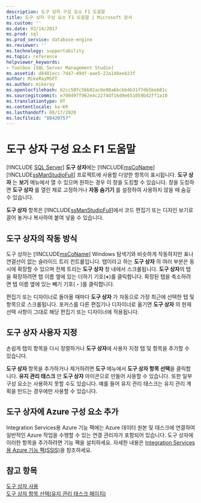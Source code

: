 ```yaml
---
description: 도구 상자 구성 요소 F1 도움말
title: 도구 상자 구성 요소 F1 도움말 | Microsoft 문서
ms.custom: ''
ms.date: 03/14/2017
ms.prod: sql
ms.prod_service: database-engine
ms.reviewer: ''
ms.technology: supportability
ms.topic: reference
helpviewer_keywords:
- Toolbox [SQL Server Management Studio]
ms.assetid: d8401ecc-7d47-49df-aae5-22a148eeb23f
author: MikeRayMSFT
ms.author: mikeray
ms.openlocfilehash: b2cc50fc56b82ac8e98a6bcbb4b31f7db5beb81c
ms.sourcegitcommit: e700497f962e4c2274df16d9e651059b42ff1a10
ms.translationtype: HT
ms.contentlocale: ko-KR
ms.lasthandoff: 08/17/2020
ms.locfileid: "88420757"
---
```

# <a name="toolbox-component-f1-help"></a>도구 상자 구성 요소 F1 도움말
 [!INCLUDE [SQL Server](../../includes/applies-to-version/sqlserver.md)]
  **도구 상자**에는 [!INCLUDE[msCoName](../../includes/msconame-md.md)] [!INCLUDE[ssManStudioFull](../../includes/ssmanstudiofull-md.md)] 프로젝트에 사용할 다양한 항목이 표시됩니다. **도구 상자** 는 **보기** 메뉴에서 열 수 있으며 원하는 경우 이 창을 도킹할 수 있습니다. 창을 도킹하면 **도구 상자** 를 열린 채로 고정하거나 **자동 숨기기** 를 설정하여 사용하지 않을 때 숨길 수 있습니다.  
  
 **도구 상자** 항목은 [!INCLUDE[ssManStudioFull](../../includes/ssmanstudiofull-md.md)]에서 코드 편집기 또는 디자인 보기로 끌어 놓거나 복사하여 붙여 넣을 수 있습니다.  
  
## <a name="how-the-toolbox-works"></a>도구 상자의 작동 방식  
 도구 상자는 [!INCLUDE[msCoName](../../includes/msconame-md.md)] Windows 탐색기와 비슷하게 작동하지만 표나 연결선이 없는 슬라이드 트리 컨트롤입니다. 탭이라고 하는 **도구 상자** 의 여러 부분은 동시에 확장할 수 있으며 전체 트리는 **도구 상자** 창 내에서 스크롤됩니다. **도구 상자**의 탭을 확장하려면 탭 이름 옆에 있는 더하기 기호(**+**)를 클릭합니다. 확장된 탭을 축소하려면 탭 이름 옆에 있는 빼기 기호( **-** )를 클릭합니다.  
  
 편집기 또는 디자이너로 돌아올 때마다 **도구 상자** 가 자동으로 가장 최근에 선택한 탭 및 항목으로 스크롤됩니다. 포커스를 다른 편집기나 디자이너로 옮기면 **도구 상자** 의 현재 선택 사항이 그대로 해당 편집기 또는 디자이너에 적용됩니다.  
  
## <a name="customize-the-toolbox"></a>도구 상자 사용자 지정  
 손쉽게 탭의 항목을 다시 정렬하거나 **도구 상자**에 사용자 지정 탭 및 항목을 추가할 수 있습니다.  
  
 **도구 상자** 항목을 추가하거나 제거하려면 **도구** 메뉴에서 **도구 상자 항목 선택**을 클릭합니다. **유지 관리 태스크** 만 **도구 상자** 아이콘으로 만들어 사용할 수 있습니다. 또한 일부 구성 요소는 사용하지 못할 수도 있습니다. 예를 들어 유지 관리 태스크는 유지 관리 계획을 만드는 경우에만 사용할 수 있습니다.  
  
## <a name="add-azure-components-to-the-toolbox"></a>도구 상자에 Azure 구성 요소 추가  
 Integration Services용 Azure 기능 팩에는 Azure 데이터 원본 및 태스크에 연결하여 일반적인 Azure 작업을 수행할 수 있는 연결 관리자가 포함되어 있습니다. 도구 상자에 이러한 항목을 추가하려면 기능 팩을 설치하세요. 자세한 내용은 [Integration Services용 Azure 기능 팩&#40;SSIS&#41;](../../integration-services/azure-feature-pack-for-integration-services-ssis.md)을 참조하세요.  
  
## <a name="see-also"></a>참고 항목  
 [도구 상자 사용](../../ssms/use-the-toolbox.md)   
 [도구 상자 항목 선택&#40;유지 관리 태스크 페이지&#41;](https://msdn.microsoft.com/library/b92c9054-7479-45d8-a54c-c1bb6699bdb3)  
